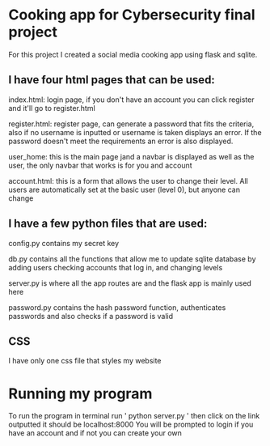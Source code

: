 # Cooking app for Cybersecurity final project
For this project I created a social media cooking app using flask and sqlite. 

## I have four html pages that can be used:

index.html: login page, if you don't have an account you can click register and it'll go to register.html

register.html: register page, can generate a password that fits the criteria, also if no username is inputted or username is taken displays an error. If the password doesn't meet the requirements an error is also displayed.

user_home: this is the main page jand a navbar is displayed as well as the user, the only navbar that works is for you and account

account.html: this is a form that allows the user to change their level. All users are automatically set at the basic user (level 0), but anyone can change


## I have a few python files that are used:

config.py contains my secret key 

db.py contains all the functions that allow me to update sqlite database by adding users checking accounts that log in, and changing levels

server.py is where all the app routes are and the flask app is mainly used here

password.py contains the hash password function, authenticates passwords and also checks if a password is valid


## CSS

I have only one css file that styles my website


# Running my program
To run the program in terminal run ' python server.py ' then click on the link outputted it should be localhost:8000
You will be prompted to login if you have an account and if not you can create your own
